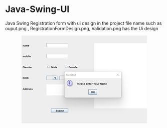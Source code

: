 # Java-Swing-UI
Java Swing Registration form with ui design in the project
file name such as ouput.png , RegistrationFormDesign.png, Validation.png has the Ui design

<div style="display:flex; justify-content:center; align-items:center padding:5px; margin:7px">
   <img src='https://github.com/PaudelSworup/Java-Swing-UI/blob/main/Validation.png?raw=true' style="width:400px;"/>         
 </div>
